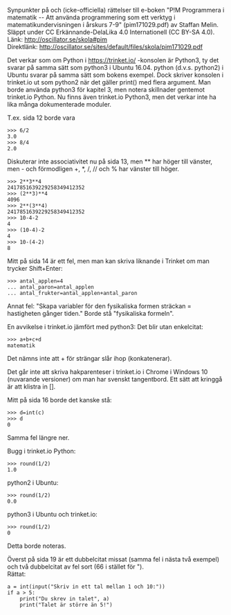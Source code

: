 Synpunkter på och (icke-officiella) rättelser till e-boken "P!M Programmera i matematik -- 
Att använda programmering som ett verktyg i matematikundervisningen i årskurs 7-9" (pim171029.pdf) av Staffan Melin.  
Släppt under CC Erkännande-DelaLika 4.0 Internationell (CC BY-SA 4.0).  
Länk: http://oscillator.se/skola#pim  
Direktlänk: http://oscillator.se/sites/default/files/skola/pim171029.pdf

Det verkar som om Python i https://trinket.io/ -konsolen är Python3, ty det svarar på samma sätt som python3 i Ubuntu 16.04.
python (d.v.s. python2) i Ubuntu svarar på samma sätt som bokens exempel. Dock skriver konsolen i trinket.io ut som python2 när
det gäller print() med flera argument. Man borde använda python3 för kapitel 3, men notera skillnader gentemot trinket.io Python.
Nu finns även trinket.io Python3, men det verkar inte ha lika många dokumenterade moduler.

T.ex. sida 12 borde vara
```
>>> 6/2  
3.0  
>>> 8/4  
2.0
```

Diskuterar inte associativitet nu på sida 13, men ** har höger till vänster, men - och förmodligen +, *, /, // och % har vänster till höger.  
```
>>> 2**3**4
2417851639229258349412352
>>> (2**3)**4
4096
>>> 2**(3**4)
2417851639229258349412352
>>> 10-4-2
4
>>> (10-4)-2
4
>>> 10-(4-2)
8
```

Mitt på sida 14 är ett fel, men man kan skriva liknande i Trinket om man trycker Shift+Enter:
```
>>> antal_applen=4 
... antal_paron=antal_applen 
... antal_frukter=antal_applen+antal_paron
```

Annat fel: "Skapa variabler för den fysikaliska formen sträckan = hastigheten gånger tiden."
Borde stå "fysikaliska formeln".

En avvikelse i trinket.io jämfört med python3: Det blir utan enkelcitat:
```
>>> a+b+c+d
matematik
```

Det nämns inte att + för strängar slår ihop (konkatenerar).

Det går inte att skriva hakparenteser i trinket.io i Chrome i Windows 10 (nuvarande versioner)
om man har svenskt tangentbord. Ett sätt att kringgå är att klistra in [].

Mitt på sida 16 borde det kanske stå:
```
>>> d=int(c)
>>> d
0
```

Samma fel längre ner.

Bugg i trinket.io Python:
```
>>> round(1/2)
1.0
```

python2 i Ubuntu:
```
>>> round(1/2)
0.0
```

python3 i Ubuntu och trinket.io:
```
>>> round(1/2)
0
```

Detta borde noteras.

Överst på sida 19 är ett dubbelcitat missat (samma fel i nästa två exempel) och två dubbelcitat av fel sort (66 i stället för ").  
Rättat:
```
a = int(input("Skriv in ett tal mellan 1 och 10:"))
if a > 5:
    print("Du skrev in talet", a)
    print("Talet är större än 5!")
```
